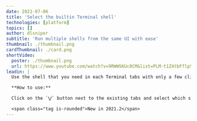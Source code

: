 ```yaml
---
date: 2021-07-06
title: 'Select the builtin Terminal shell'
technologies: [platform]
topics: []
author: dlsniper
subtitle: 'Run multiple shells from the same UI with ease'
thumbnail: ./thumbnail.png
cardThumbnail: ./card.png
shortVideo:
  poster: ./thumbnail.png
  url: https://www.youtube.com/watch?v=9RWWSKUc0CM&list=PLM-t1Z4tbFflp57RnfgjXOdpOg6fLhs_q&index=22
leadin: |
  Use the shell that you need in each Terminal tabs with only a few clicks.

  **How to use:**

  Click on the `⋁` button next to the existing tabs and select which shell to use. You can also create a new SSH session from it, if you have any servers configured or configure a new one.

  <span class="tag is-rounded">New in 2021.2</span>
---
```

